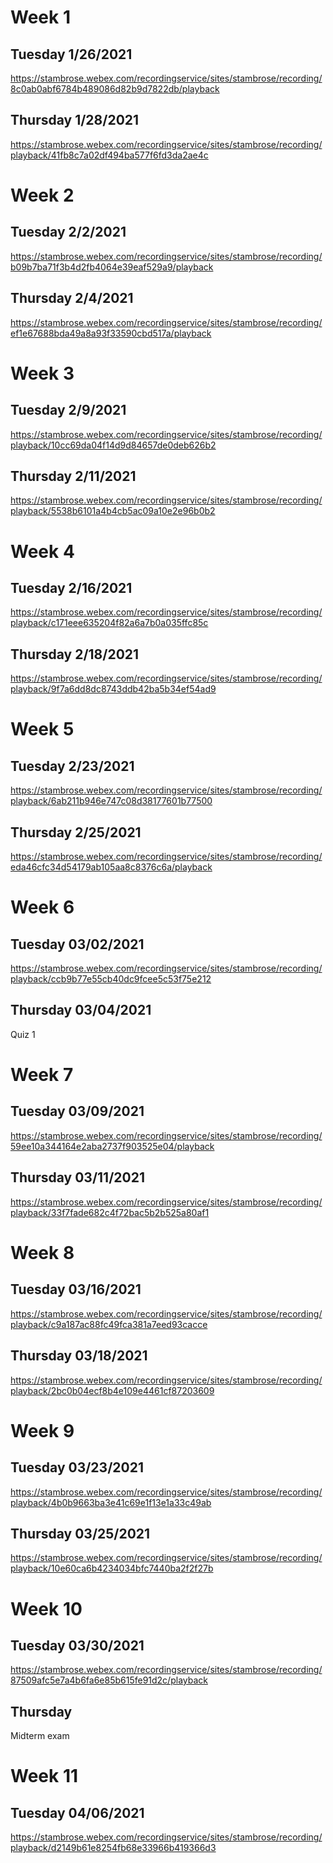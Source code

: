 # Week 1
## Tuesday 1/26/2021
https://stambrose.webex.com/recordingservice/sites/stambrose/recording/8c0ab0abf6784b489086d82b9d7822db/playback
## Thursday 1/28/2021
https://stambrose.webex.com/recordingservice/sites/stambrose/recording/playback/41fb8c7a02df494ba577f6fd3da2ae4c

# Week 2
## Tuesday 2/2/2021
https://stambrose.webex.com/recordingservice/sites/stambrose/recording/b09b7ba71f3b4d2fb4064e39eaf529a9/playback
## Thursday 2/4/2021
https://stambrose.webex.com/recordingservice/sites/stambrose/recording/ef1e67688bda49a8a93f33590cbd517a/playback


# Week 3
## Tuesday 2/9/2021
https://stambrose.webex.com/recordingservice/sites/stambrose/recording/playback/10cc69da04f14d9d84657de0deb626b2
##  Thursday 2/11/2021
https://stambrose.webex.com/recordingservice/sites/stambrose/recording/playback/5538b6101a4b4cb5ac09a10e2e96b0b2


# Week 4
## Tuesday 2/16/2021
https://stambrose.webex.com/recordingservice/sites/stambrose/recording/playback/c171eee635204f82a6a7b0a035ffc85c
## Thursday 2/18/2021
https://stambrose.webex.com/recordingservice/sites/stambrose/recording/playback/9f7a6dd8dc8743ddb42ba5b34ef54ad9


# Week 5
## Tuesday 2/23/2021
https://stambrose.webex.com/recordingservice/sites/stambrose/recording/playback/6ab211b946e747c08d38177601b77500
## Thursday 2/25/2021
https://stambrose.webex.com/recordingservice/sites/stambrose/recording/eda46cfc34d54179ab105aa8c8376c6a/playback

# Week 6
## Tuesday 03/02/2021
https://stambrose.webex.com/recordingservice/sites/stambrose/recording/playback/ccb9b77e55cb40dc9fcee5c53f75e212
## Thursday 03/04/2021
Quiz 1

# Week 7
## Tuesday 03/09/2021
https://stambrose.webex.com/recordingservice/sites/stambrose/recording/59ee10a344164e2aba2737f903525e04/playback
## Thursday 03/11/2021
https://stambrose.webex.com/recordingservice/sites/stambrose/recording/playback/33f7fade682c4f72bac5b2b525a80af1

# Week 8
## Tuesday 03/16/2021
https://stambrose.webex.com/recordingservice/sites/stambrose/recording/playback/c9a187ac88fc49fca381a7eed93cacce
## Thursday 03/18/2021
https://stambrose.webex.com/recordingservice/sites/stambrose/recording/playback/2bc0b04ecf8b4e109e4461cf87203609

# Week 9
## Tuesday 03/23/2021
https://stambrose.webex.com/recordingservice/sites/stambrose/recording/playback/4b0b9663ba3e41c69e1f13e1a33c49ab
## Thursday 03/25/2021
https://stambrose.webex.com/recordingservice/sites/stambrose/recording/playback/10e60ca6b4234034bfc7440ba2f2f27b

# Week 10
## Tuesday 03/30/2021
https://stambrose.webex.com/recordingservice/sites/stambrose/recording/87509afc5e7a4b6fa6e85b615fe91d2c/playback
## Thursday
Midterm exam

# Week 11
## Tuesday 04/06/2021
https://stambrose.webex.com/recordingservice/sites/stambrose/recording/playback/d2149b61e8254fb68e33966b419366d3
